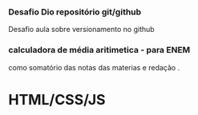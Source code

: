 ### Desafio Dio repositório  git/github
Desafio aula sobre  versionamento no  github 
### calculadora de média  aritimetica  - para ENEM
como somatório das notas das  materias e redação .
# HTML/CSS/JS
